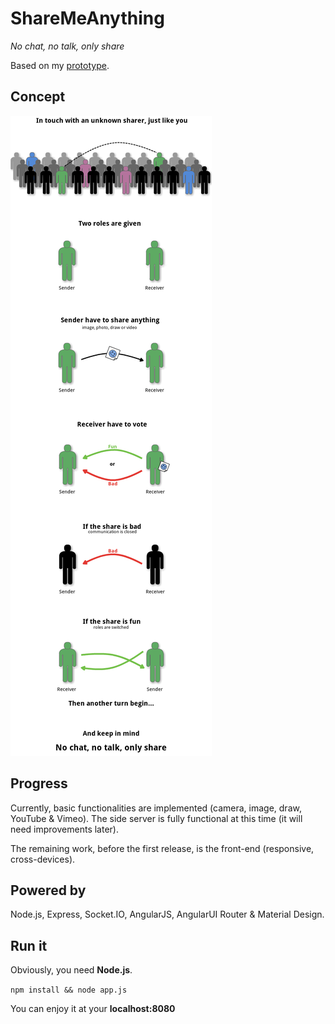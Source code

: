 ShareMeAnything
===============

*No chat, no talk, only share*

Based on my [prototype](https://github.com/Cowa/SMA-Prototype).

Concept
-------

![concept](readme/concept.png)

Progress
--------

Currently, basic functionalities are implemented (camera, image, draw, YouTube & Vimeo).
The side server is fully functional at this time (it will need improvements later).

The remaining work, before the first release, is the front-end (responsive, cross-devices).

Powered by
----------

Node.js, Express, Socket.IO, AngularJS, AngularUI Router & Material Design.

Run it
------

Obviously, you need **Node.js**.

```npm install && node app.js```

You can enjoy it at your **localhost:8080**
